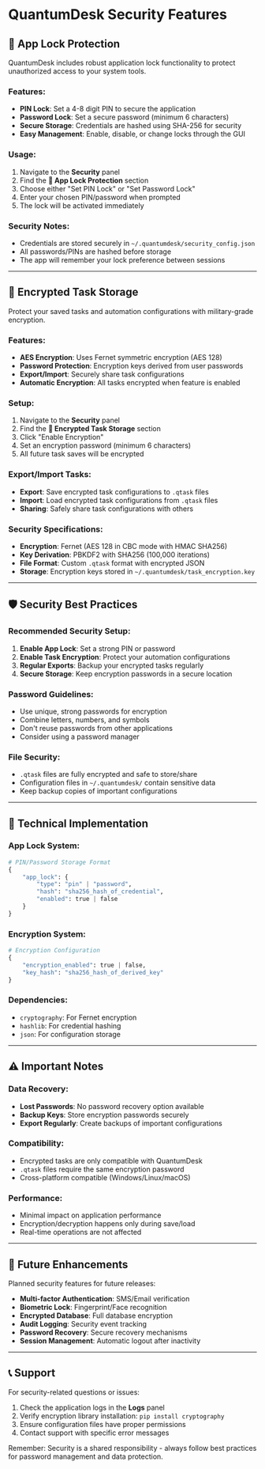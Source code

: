 # QuantumDesk Security Features

## 🔐 App Lock Protection

QuantumDesk includes robust application lock functionality to protect unauthorized access to your system tools.

### Features:
- **PIN Lock**: Set a 4-8 digit PIN to secure the application
- **Password Lock**: Set a secure password (minimum 6 characters) 
- **Secure Storage**: Credentials are hashed using SHA-256 for security
- **Easy Management**: Enable, disable, or change locks through the GUI

### Usage:
1. Navigate to the **Security** panel
2. Find the **🔐 App Lock Protection** section
3. Choose either "Set PIN Lock" or "Set Password Lock"
4. Enter your chosen PIN/password when prompted
5. The lock will be activated immediately

### Security Notes:
- Credentials are stored securely in `~/.quantumdesk/security_config.json`
- All passwords/PINs are hashed before storage
- The app will remember your lock preference between sessions

---

## 📁 Encrypted Task Storage

Protect your saved tasks and automation configurations with military-grade encryption.

### Features:
- **AES Encryption**: Uses Fernet symmetric encryption (AES 128)
- **Password Protection**: Encryption keys derived from user passwords
- **Export/Import**: Securely share task configurations
- **Automatic Encryption**: All tasks encrypted when feature is enabled

### Setup:
1. Navigate to the **Security** panel
2. Find the **📁 Encrypted Task Storage** section
3. Click "Enable Encryption"
4. Set an encryption password (minimum 6 characters)
5. All future task saves will be encrypted

### Export/Import Tasks:
- **Export**: Save encrypted task configurations to `.qtask` files
- **Import**: Load encrypted task configurations from `.qtask` files
- **Sharing**: Safely share task configurations with others

### Security Specifications:
- **Encryption**: Fernet (AES 128 in CBC mode with HMAC SHA256)
- **Key Derivation**: PBKDF2 with SHA256 (100,000 iterations)
- **File Format**: Custom `.qtask` format with encrypted JSON
- **Storage**: Encryption keys stored in `~/.quantumdesk/task_encryption.key`

---

## 🛡️ Security Best Practices

### Recommended Security Setup:
1. **Enable App Lock**: Set a strong PIN or password
2. **Enable Task Encryption**: Protect your automation configurations
3. **Regular Exports**: Backup your encrypted tasks regularly
4. **Secure Storage**: Keep encryption passwords in a secure location

### Password Guidelines:
- Use unique, strong passwords for encryption
- Combine letters, numbers, and symbols
- Don't reuse passwords from other applications
- Consider using a password manager

### File Security:
- `.qtask` files are fully encrypted and safe to store/share
- Configuration files in `~/.quantumdesk/` contain sensitive data
- Keep backup copies of important configurations

---

## 🔧 Technical Implementation

### App Lock System:
```python
# PIN/Password Storage Format
{
    "app_lock": {
        "type": "pin" | "password",
        "hash": "sha256_hash_of_credential",
        "enabled": true | false
    }
}
```

### Encryption System:
```python
# Encryption Configuration
{
    "encryption_enabled": true | false,
    "key_hash": "sha256_hash_of_derived_key"
}
```

### Dependencies:
- `cryptography`: For Fernet encryption
- `hashlib`: For credential hashing
- `json`: For configuration storage

---

## ⚠️ Important Notes

### Data Recovery:
- **Lost Passwords**: No password recovery option available
- **Backup Keys**: Store encryption passwords securely
- **Export Regularly**: Create backups of important configurations

### Compatibility:
- Encrypted tasks are only compatible with QuantumDesk
- `.qtask` files require the same encryption password
- Cross-platform compatible (Windows/Linux/macOS)

### Performance:
- Minimal impact on application performance
- Encryption/decryption happens only during save/load
- Real-time operations are not affected

---

## 🚀 Future Enhancements

Planned security features for future releases:
- **Multi-factor Authentication**: SMS/Email verification
- **Biometric Lock**: Fingerprint/Face recognition
- **Encrypted Database**: Full database encryption
- **Audit Logging**: Security event tracking
- **Password Recovery**: Secure recovery mechanisms
- **Session Management**: Automatic logout after inactivity

---

## 📞 Support

For security-related questions or issues:
1. Check the application logs in the **Logs** panel
2. Verify encryption library installation: `pip install cryptography`
3. Ensure configuration files have proper permissions
4. Contact support with specific error messages

Remember: Security is a shared responsibility - always follow best practices for password management and data protection.
